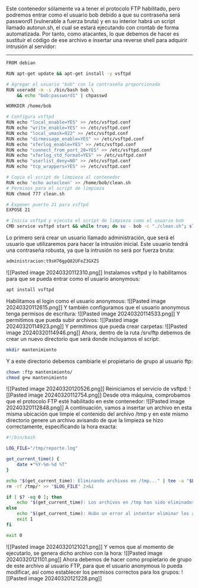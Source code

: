 Este contenedor sólamente va a tener el protocolo FTP habilitado, pero podremos entrar como el usuario bob debido a que su contraseña será password1 (vulnerable a fuerza bruta) y en su interior habrá un script llamado autorun.sh, el cual se estará ejecutando con crontab de forma automatizada. Por tanto, como atacantes, lo que debemos de hacer es sustituir el código de ese archivo e insertar una reverse shell para adquirir intrusión al servidor:

---------------

```bash
FROM debian

RUN apt-get update && apt-get install -y vsftpd

# Agregar el usuario "bob" con la contraseña proporcionada
RUN useradd -m -s /bin/bash bob \
    && echo "bob:password1" | chpasswd

WORKDIR /home/bob

# Configura vsftpd
RUN echo "local_enable=YES" >> /etc/vsftpd.conf
RUN echo "write_enable=YES" >> /etc/vsftpd.conf
RUN echo "local_umask=022" >> /etc/vsftpd.conf
RUN echo "dirmessage_enable=YES" >> /etc/vsftpd.conf
RUN echo "xferlog_enable=YES" >> /etc/vsftpd.conf
RUN echo "connect_from_port_20=YES" >> /etc/vsftpd.conf
RUN echo "xferlog_std_format=YES" >> /etc/vsftpd.conf
RUN echo "userlist_deny=NO" >> /etc/vsftpd.conf
RUN echo "tcp_wrappers=YES" >> /etc/vsftpd.conf

# Copia el script de limpieza al contenedor
RUN echo 'echo autoclean' >> /home/bob/clean.sh
# Permisos para el script de limpieza
RUN chmod 777 clean.sh

# Exponer puerto 21 para vsftpd
EXPOSE 21

# Inicia vsftpd y ejecuta el script de limpieza como el usuario bob
CMD service vsftpd start && while true; do su - bob -c "./clean.sh"; sleep 3600; done
```
Lo primero será crear un usuario llamado administración, que será el usuario que utilizaremos para hacer la intrusión inicial. Este usuario tendrá una contraseña robusta, ya que la intrusión no será por fuerza bruta:
```bash
administracion:t9sH76gpQ82UFeZ3GXZS
```
![[Pasted image 20240320112310.png]]
Instalamos vsftpd y lo habilitamos para que se pueda entrar como el usuario anonymous:
```bash
apt install vsftpd
```
Habilitamos el login como el usuario anonymous:
![[Pasted image 20240320112615.png]]
Y también configuramos que el usuario anonymous tenga permisos de escritura:
![[Pasted image 20240320114533.png]]
Y permitimos que pueda subir archivos:
![[Pasted image 20240320114923.png]]
Y permitimos que pueda crear carpetas:
![[Pasted image 20240320114946.png]]
Ahora, dentro de la ruta /srv/ftp debemos de crear un nuevo directorio que será donde incluyamos el script:
```bash
mkdir mantenimiento
```
Y a este directorio debemos cambiarle el propietario de grupo al usuario ftp:
```bash
chown :ftp mantenimiento/
chmod g+w mantenimiento
```
![[Pasted image 20240320120526.png]]
Reiniciamos el servicio de vsftpd:
![[Pasted image 20240320112754.png]]
Desde otra máquina, comprobamos que el protocolo FTP esté habilitado en este contenedor:
![[Pasted image 20240320112848.png]]
A continuación, vamos a insertar un archivo en esta misma ubicación que limpie el contenido del archivo /tmp y en este mismo directorio genere un archivo avisando de que la limpieza se hizo correctamente, especificando la hora exacta:
```bash
#!/bin/bash

LOG_FILE="/tmp/reporte.log"

get_current_time() {
    date +"%Y-%m-%d %T"
}

echo "$(get_current_time): Eliminando archivos en /tmp..." | tee -a "$LOG_FILE"
rm -rf /tmp/* >> "$LOG_FILE" 2>&1

if [ $? -eq 0 ]; then
    echo "$(get_current_time): Los archivos en /tmp han sido eliminados correctamente." | tee -a "$LOG_FILE"
else
    echo "$(get_current_time): Hubo un error al intentar eliminar los archivos en /tmp." 1>&2 | tee -a "$LOG_FILE"
    exit 1
fi

exit 0
```
![[Pasted image 20240320121021.png]]
Y vemos que al momento de ejecutarlo, se genera dicho archivo con la hora:
![[Pasted image 20240320121101.png]]
Ahora debemos de hacer como propietario de grupo de este archivo al usuario FTP, para que el usuario anonymous lo pueda modificar, así como establecer los permisos correctos para los grupos:
![[Pasted image 20240320121228.png]]


